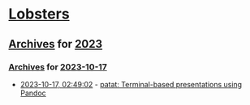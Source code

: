 # [Lobsters](../../../README.md)

## [Archives](../../index.md) for [2023](../index.md)

### [Archives](../../index.md) for [2023-10-17](index.md)

* [2023-10-17, 02:49:02](https://lobste.rs/s/yleuhp/patat_terminal_based_presentations) - [patat: Terminal-based presentations using Pandoc](https://github.com/jaspervdj/patat)
